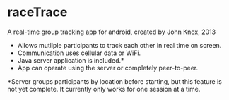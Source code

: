 raceTrace
=========

A real-time group tracking app for android, created by John Knox, 2013

* Allows mutliple participants to track each other in real time on screen.
* Communication uses cellular data or WiFi.
* Java server application is included.*
* App can operate using the server or completely peer-to-peer.

*Server groups participants by location before starting, but this feature is not yet complete. It currently only works 
for one session at a time.
